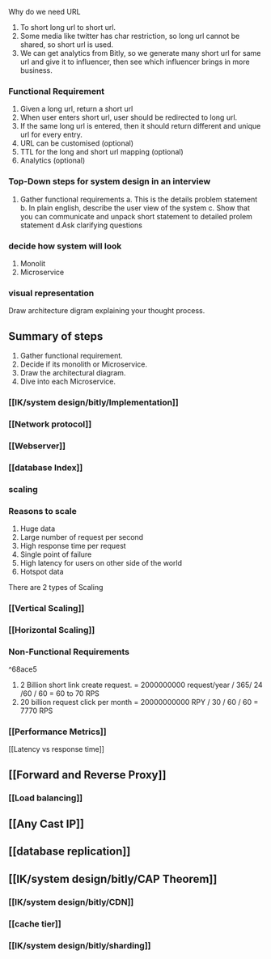 
Why do we need URL 
1. To short long url to short url.
2. Some media like twitter has char restriction, so long url cannot be shared, so short url is used.
3. We can get analytics from Bitly, so we generate many short url for same url and give it to influencer, then see which influencer brings in more business.

### Functional Requirement

1.  Given a long url, return a short url
2. When user enters short url, user should be redirected to long url.
3. If the same long url is entered, then it should return different and unique url for every entry.
4. URL can be customised (optional)
5. TTL for the long and short url mapping (optional)
6. Analytics (optional)



### Top-Down steps for system design in an interview
1. Gather functional requirements
		a.  This is the details problem statement
		b. In plain english, describe the user view of the system
		 c. Show that you can communicate and unpack short statement to detailed prolem statement
		 d.Ask clarifying questions

### decide how system will look

1. Monolit 
2. Microservice

### visual representation

Draw architecture digram explaining your thought process.



## Summary of steps

1. Gather functional requirement.
2. Decide if its monolith or Microservice.
3. Draw the architectural diagram.
4. Dive into each Microservice. 

### [[IK/system design/bitly/Implementation]]


### [[Network protocol]]

### [[Webserver]]

### [[database Index]]

### scaling
 ###  Reasons to scale
 1. Huge data
 2. Large number of request per second
 3. High response time per request
 4. Single point of failure
 5. High latency for users on other side of the world
 6. Hotspot data

There are 2 types of Scaling
### [[Vertical Scaling]]
### [[Horizontal Scaling]]


### Non-Functional Requirements

^68ace5

1. 2 Billion short link create request. = 2000000000 request/year / 365/ 24 /60 / 60 = 60 to 70 RPS 
2. 20 billion request click per month = 20000000000 RPY / 30 / 60 / 60 =  7770 RPS



### [[Performance Metrics]]

[[Latency vs response time]]

## [[Forward and Reverse Proxy]]

###  [[Load balancing]]

## [[Any Cast IP]]

## [[database replication]]

## [[IK/system design/bitly/CAP Theorem]]

### [[IK/system design/bitly/CDN]]

### [[cache tier]]

### [[IK/system design/bitly/sharding]]










